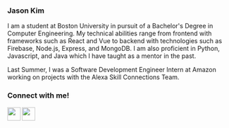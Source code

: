 ### Jason Kim

I am a student at Boston University in pursuit of a Bachelor's Degree in Computer Engineering. My technical abilities range from frontend with frameworks such as React and Vue to backend with technologies such as Firebase, Node.js, Express, and MongoDB. I am also proficient in Python, Javascript, and Java which I have taught as a mentor in the past.

Last Summer, I was a Software Development Engineer Intern at Amazon working on projects with the Alexa Skill Connections Team.

### Connect with me!
[<img align="left" width="30px" src="https://www.iconsdb.com/icons/preview/color/FFFFFF/message-xxl.png" />][email]
[<img align="left" width="30px" src="https://www.iconsdb.com/icons/preview/color/FFFFFF/linkedin-3-xxl.png" />][linkedin]
<br>

[linkedin]: https://www.linkedin.com/in/kmjson/
[email]: mailto:jasonk@bu.edu
